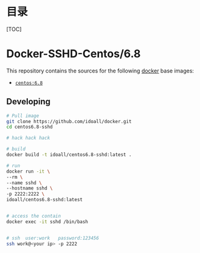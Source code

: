 # 目录

[TOC]

# Docker-SSHD-Centos/6.8


This repository contains the sources for the following [docker](https://docker.io) base images:
- [`centos:6.8`](https://hub.docker.com/r/idoall/centos/)


## Developing

```bash
# Pull image
git clone https://github.com/idoall/docker.git
cd centos6.8-sshd

# hack hack hack

# build
docker build -t idoall/centos6.8-sshd:latest .

# run
docker run -it \
--rm \
--name sshd \
--hostname sshd \
-p 2222:2222 \
idoall/centos6.8-sshd:latest


# access the contain
docker exec -it sshd /bin/bash


# ssh  user:work   password:123456
ssh work@<your ip> -p 2222

```